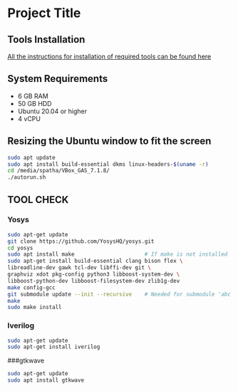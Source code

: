 # Project Title

## Tools Installation

[All the instructions for installation of required tools can be found here](link)

## System Requirements

- 6 GB RAM
- 50 GB HDD
- Ubuntu 20.04 or higher
- 4 vCPU

## Resizing the Ubuntu window to fit the screen

```bash
sudo apt update
sudo apt install build-essential dkms linux-headers-$(uname -r)
cd /media/spatha/VBox_GAS_7.1.8/
./autorun.sh
```

## TOOL CHECK

### Yosys

```bash
sudo apt-get update
git clone https://github.com/YosysHQ/yosys.git
cd yosys
sudo apt install make                      # If make is not installed
sudo apt-get install build-essential clang bison flex \
libreadline-dev gawk tcl-dev libffi-dev git \
graphviz xdot pkg-config python3 libboost-system-dev \
libboost-python-dev libboost-filesystem-dev zlib1g-dev
make config-gcc
git submodule update --init --recursive    # Needed for submodule 'abc'
make
sudo make install
```

### Iverilog

```bash
sudo apt-get update
sudo apt-get install iverilog
```

###gtkwave

```bash
sudo apt-get update
sudo apt install gtkwave
```
